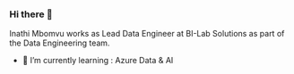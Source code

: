 ### Hi there 👋

Inathi Mbomvu works as Lead Data Engineer at BI-Lab Solutions as part of the Data Engineering team. 

- 🌱 I’m currently learning : Azure Data & AI



<!--
**InathiM/InathiM** is a ✨ _special_ ✨ repository because its `README.md` (this file) appears on your GitHub profile.

Here are some ideas to get you started:

- 🔭 I’m currently working on ...
- 🌱 I’m currently learning ...
- 👯 I’m looking to collaborate on ...
- 🤔 I’m looking for help with ...
- 💬 Ask me about ...
- 📫 How to reach me: ...
- 😄 Pronouns: ...
- ⚡ Fun fact: ...
-->
